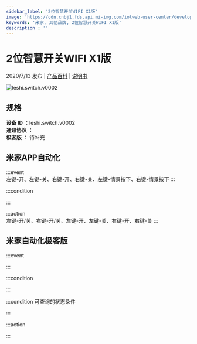 ```yaml
---
sidebar_label: '2位智慧开关WIFI X1版'
image: 'https://cdn.cnbj1.fds.api.mi-img.com/iotweb-user-center/developer_1679071134615fcRrSGcq.png?GalaxyAccessKeyId=AKVGLQWBOVIRQ3XLEW&Expires=9223372036854775807&Signature=UxScDLl5ZgZy7HU0bQGN6S95f3Y='
keywords: '米家, 其他品牌, 2位智慧开关WIFI X1版'
description : ''
---
```

# 2位智慧开关WIFI X1版

2020/7/13 发布 | [产品百科](https://home.mi.com/webapp/content/baike/product/index.html?model=leshi.switch.v0002/) | [说明书](https://home.mi.com/views/introduction.html?model=leshi.switch.v0002&region=cn)

![leshi.switch.v0002](https://cdn.cnbj1.fds.api.mi-img.com/iotweb-user-center/developer_1679071134615fcRrSGcq.png?GalaxyAccessKeyId=AKVGLQWBOVIRQ3XLEW&Expires=9223372036854775807&Signature=UxScDLl5ZgZy7HU0bQGN6S95f3Y=)

## 规格  
> 
**设备 ID** ：leshi.switch.v0002  
**通讯协议** ：  
**极客版**  ： 待补充 


## 米家APP自动化  

:::event  
左键-开、左键-关、右键-开、右键-关、左键-情景按下、右键-情景按下
:::

:::condition  

:::

:::action   
左键-开/关、右键-开/关、左键-开、左键-关、右键-开、右键-关
:::

## 米家自动化极客版  

:::event  

:::

:::condition  

:::

:::condition 可查询的状态条件  

:::

:::action  

:::

        
